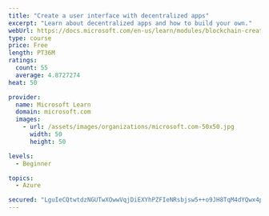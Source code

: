 ```yaml
---
title: "Create a user interface with decentralized apps"
excerpt: "Learn about decentralized apps and how to build your own."
webUrl: https://docs.microsoft.com/en-us/learn/modules/blockchain-create-ui-decentralized-apps/
type: course
price: Free
length: PT36M
ratings:
  count: 55
  average: 4.8727274
heat: 50

provider:
  name: Microsoft Learn
  domain: microsoft.com
  images:
    - url: /assets/images/organizations/microsoft.com-50x50.jpg
      width: 50
      height: 50

levels:
  - Beginner

topics:
  - Azure

secured: "LguIeCQtwtdzNGUTwXOwwVqjDiEXYhPZFIeNRsbjsw5++o9JH8TqM4dYQwx4pGoZHhTn9kQDYfBRTe3pSTnK53lT/See+NtMnY0/cy2IlGAPexw5q1pOlaPG5HBgMjb2TYzmVLE7ukymAZLbbCyRSEZ7ig8C9iZIZz57hN8tSeM1cA8En6Nmba220SSzrD0486AfiQ6JnWl24QSXeya2khgBG2WRWUQ0BNjNBaFoV7apnyKroUqy+Cg4JFJPoNGQpxXv9d9g32RNtJ24Z/CxWK/GiSqYndGnLs4M9hJDwmL6FemMAK1Js/4Ypjmj50ZTqKh4GqqU5Kx83TLv+s0iCxRb9OdOHGpy20prdAd2qS2043lblCCI+d9+srxdRJ/RfSWedq/KmHQzdzygDS2wTE6mlApyxnK+n1insIJO71U=;aM4fiQnB7f2gKc5MXJHrYA=="
---
```


